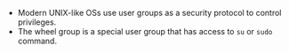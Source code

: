 - Modern UNIX-like OSs use user groups as a security protocol to control privileges.
- The wheel group is a special user group that has access to `su` or `sudo` command.
